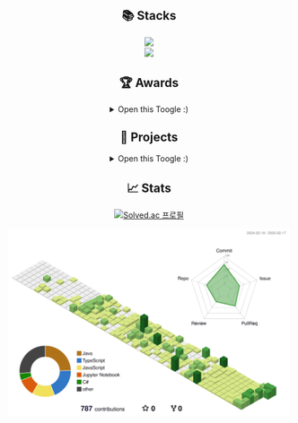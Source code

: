 <div align="center">
	
## 📚 Stacks  
 <img src="https://skillicons.dev/icons?i=figma,styledcomponents,js,ts&perline="/><br/>
 <img src="https://go-skill-icons.vercel.app/api/icons?i=vue,react,vite,vercel&titles=true"/>

## 🏆 Awards
<details>
  <summary>Open this Toogle :)</summary>

| Award 	| Date                         	     | Contest                  | Repository			|
|-------------|---------------------------------   |-----------------------	|-----------------------	|
| 🥉 **동상(3위)** | 2024.11.14 | 2024 성공회대 제15회 IT 경진대회 | [내 손 안의 작은 친구, Mood Friend 🐾](https://github.com/LikeLion-12th-SKHU/LikeLion-12th-TEAM02-FE) |

</details>

## 🤝 Projects
<details>
  <summary>Open this Toogle :)</summary>

| Name 	| Duration                         	     | Description                  | Repository			|
|-------------|---------------------------------   |-----------------------	|-----------------------	|
| **오늘의한문장** | 2025.01.21 ~ 2025.02.23 | 책 명언 기록 및 공유 앱 서비스 | [책의 명언을 기록하고 공유하는 감성적인 플랫폼 💌](https://github.com/today-sentence/today-sentence-front) |
| **ProLink** | 2024.11.11 ~ 2024.11.23 | 프로젝트 및 팀원 관리 웹 서비스 | [효율적인 업무 분담을 지원하는 올인원 플랫폼 🔗](https://github.com/2024GanzithonPYTHON/14_Ganzi_Frontend) |
| **MOYEO** | 2024.10.26 ~ 2024.11.03 | AI 웹 게임 서비스 | [누구나 함께 즐길 수 있는 게임 🎮](https://github.com/moyeothon/2024_MOYEOYHON_12team_FE) |

</details>

## 📈 Stats
<a href="https://solved.ac/osukyeong">
	<img src="http://mazassumnida.wtf/api/mini/generate_badge?boj=osukyeong" alt="Solved.ac 프로필" />
</a>  

![](./profile-3d-contrib/profile-green-animate.svg)
